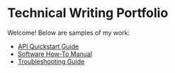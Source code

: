 # Technical Writing Portfolio

Welcome! Below are samples of my work:

- [API Quickstart Guide](projects/api-guide.md)
- [Software How-To Manual](projects/software-manual.md)
- [Troubleshooting Guide](projects/faq.md)
